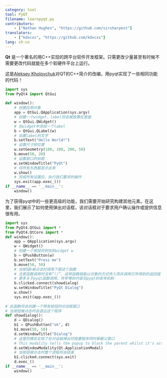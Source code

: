 ```yaml
---
category: tool
tool: PyQT
filename: learnpyqt.py
contributors:
    - ["Nathan Hughes", "https://github.com/sirsharpest"]
translators:
    - ["kdxcxs", "https://github.com/kdxcxs"]
lang: zh-cn
---
```


**Qt** 是一个著名的用C++实现的跨平台软件开发框架。只需更改少量甚至有时候不需要更改代码就能在多个软硬件平台上运行。


这是[Aleksey Kholovchuk](https://github.com/vortexxx192)对QT的C++简介的改编，用pyqt实现了一些相同功能的代码！

```python
import sys
from PyQt4 import QtGui
	
def window():
	# 创建应用对象
    app = QtGui.QApplication(sys.argv)
	# 创建一个widget，label将会被放置在里面
    w = QtGui.QWidget()
	# 在widget中添加一个label
    b = QtGui.QLabel(w)
	# 设置label的文字
    b.setText("Hello World!")
	# 设置尺寸和位置
    w.setGeometry(100, 100, 200, 50)
    b.move(50, 20)
	# 设置窗口的标题
    w.setWindowTitle("PyQt")
	# 将所有东西都显示出来
    w.show()
	# 完成所有设置后，执行我们要求的操作
    sys.exit(app.exec_())
if __name__ == '__main__':
    window()
```

为了获得pyqt中的一些更高级的功能，我们需要开始研究构建其他元素。在这里，我们展示了如何使用弹出对话框，该对话框对于要求用户确认操作或提供信息很有用。

```Python 
import sys
from PyQt4.QtGui import *
from PyQt4.QtCore import *
def window():
    app = QApplication(sys.argv)
    w = QWidget()
    # 创建一个按钮并附加到widget w
    b = QPushButton(w)
    b.setText("Press me")
    b.move(50, 50)
    # 当按钮b被点击时调用下面这个函数
    # 注意函数调用时没有“()”，这样函数就能以对象的方式传入而非调用它所得到的返回值
    # 更多关于pyqt函数调用、传参等的内容见pyqt的信号机制
    b.clicked.connect(showdialog)
    w.setWindowTitle("PyQt Dialog")
    w.show()
    sys.exit(app.exec_())
	
# 此函数将会创建一个带有按钮的对话框窗口
# 当按钮被点击时会退出这个程序
def showdialog():
    d = QDialog()
    b1 = QPushButton("ok", d)
    b1.move(50, 50)
    d.setWindowTitle("Dialog")
    # 这里的模态实现了在对话框弹出时阻塞程序同时屏蔽父窗口
    # This modality tells the popup to block the parent whilst it's active
    d.setWindowModality(Qt.ApplicationModal)
    # 当按钮被点击时整个进程将会结束
    b1.clicked.connect(sys.exit)
    d.exec_()
if __name__ == '__main__':
    window()
```
